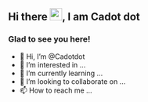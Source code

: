 <!-- retro visitor counter -->
 <p align="right"> 
  <![](https://komarev.com/ghpvc/?username=AlbertusAlanMehetabel&color=58a4b0&label=VIEWS) />
 </p>
<!-- welcome message -->
 <h2>Hi there <img src="https://media.giphy.com/media/hvRJCLFzcasrR4ia7z/giphy.gif" width="25px">, I am Cadot dot </h2>
  
 <h3>Glad to see you here!</h3>


- 👋 Hi, I’m @Cadotdot
- 👀 I’m interested in ...
- 🌱 I’m currently learning ...
- 💞️ I’m looking to collaborate on ...
- 📫 How to reach me ...

<!---
Cadotdot/Cadotdot is a ✨ special ✨ repository because its `README.md` (this file) appears on your GitHub profile.
You can click the Preview link to take a look at your changes.
--->
